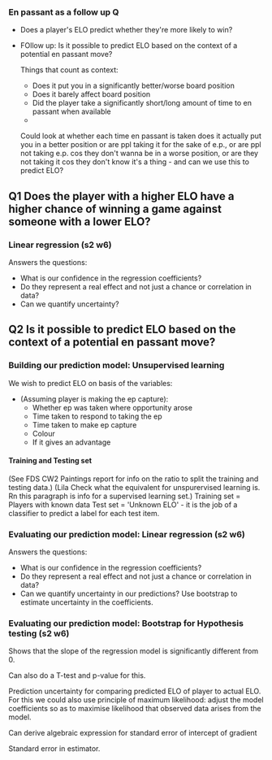 ### En passant as a follow up Q

- Does a player's ELO predict whether they're more likely to win?

- FOllow up: Is it possible to predict ELO based on the context of a potential en passant move?

    Things that count as context:
    - Does it put you in a significantly better/worse board position
    - Does it barely affect board position
    - Did the player take a significantly short/long amount of time to en passant when available
    - 

    Could look at whether each time en passant is taken does it actually put you in a better position or are ppl taking it for the sake of e.p., or are ppl not taking e.p. cos they don't wanna be in a worse position, or are they not taking it cos they don't know it's a thing - and can we use this to predict ELO?




## Q1 Does the player with a higher ELO have a higher chance of winning a game against someone with a lower ELO?
### Linear regression (s2 w6)
Answers the questions:
- What is our confidence in the regression coefficients?
- Do they represent a real effect and not just a chance or correlation in data?
- Can we quantify uncertainty?



## Q2 Is it possible to predict ELO based on the context of a potential en passant move?

### Building our prediction model: Unsupervised learning
We wish to predict ELO on basis of the variables:
- (Assuming player is making the ep capture): 
    - Whether ep was taken where opportunity arose
    - Time taken to respond to taking the ep
    - Time taken to make ep capture
    - Colour
    - If it gives an advantage

#### Training and Testing set
(See FDS CW2 Paintings report for info on the ratio to split the training and testing data.)
(Lila Check what the equivalent for unspurervised learning is. Rn this paragraph is info for a supervised learning set.)
Training set = Players with known data
Test set = 'Unknown ELO' - it is the job of a classifier to predict a label for each test item.

### Evaluating our prediction model: Linear regression (s2 w6)
Answers the questions:
- What is our confidence in the regression coefficients?
- Do they represent a real effect and not just a chance or correlation in data?
- Can we quantify uncertainty in our predictions? Use bootstrap to estimate uncertainty in the coefficients.
  
### Evaluating our prediction model: Bootstrap for Hypothesis testing (s2 w6)
Shows that the slope of the regression model is significantly different from 0.

Can also do a T-test and p-value for this.

Prediction uncertainty for comparing predicted ELO of player to actual ELO.
For this we could also use principle of maximum likelihood: adjust the model coefficients so as to maximise likelihood that observed data arises from the model.

Can derive algebraic expression for standard error of intercept of gradient

Standard error in estimator.